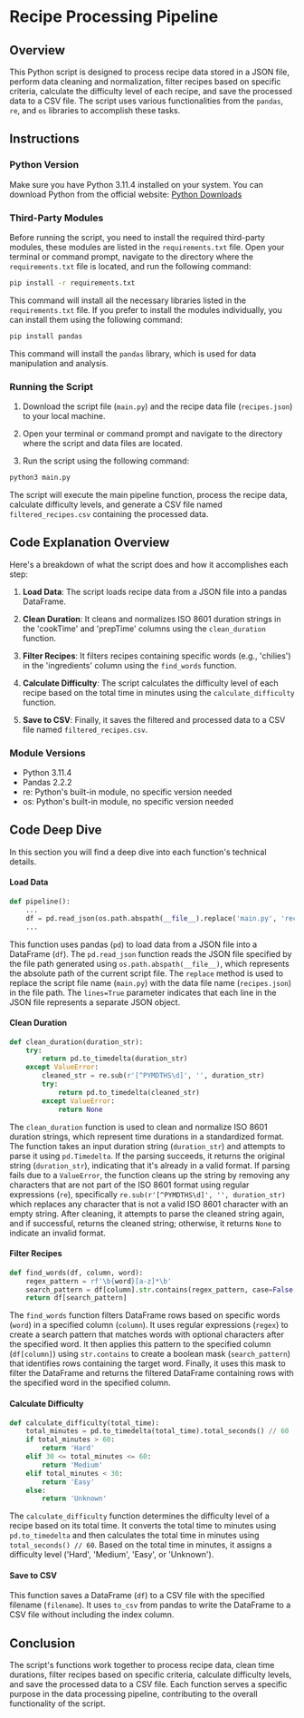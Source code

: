 # Recipe Processing Pipeline

## Overview

This Python script is designed to process recipe data stored in a JSON file, perform data cleaning and normalization, filter recipes based on specific criteria, calculate the difficulty level of each recipe, and save the processed data to a CSV file. The script uses various functionalities from the `pandas`, `re`, and `os` libraries to accomplish these tasks.

## Instructions

### Python Version

Make sure you have Python 3.11.4 installed on your system. You can download Python from the official website: [Python Downloads](https://www.python.org/downloads/)

### Third-Party Modules

Before running the script, you need to install the required third-party modules, these modules are listed in the `requirements.txt` file. Open your terminal or command prompt, navigate to the directory where the `requirements.txt` file is located, and run the following command:

```bash
pip install -r requirements.txt
```
This command will install all the necessary libraries listed in the `requirements.txt` file. If you prefer to install the modules individually, you can install them using the following command:

```bash
pip install pandas
```

This command will install the `pandas` library, which is used for data manipulation and analysis.

### Running the Script

1. Download the script file (`main.py`) and the recipe data file (`recipes.json`) to your local machine.

2. Open your terminal or command prompt and navigate to the directory where the script and data files are located.

3. Run the script using the following command:

```bash
python3 main.py
```

The script will execute the main pipeline function, process the recipe data, calculate difficulty levels, and generate a CSV file named `filtered_recipes.csv` containing the processed data.

## Code Explanation Overview

Here's a breakdown of what the script does and how it accomplishes each step:

1. **Load Data**: The script loads recipe data from a JSON file into a pandas DataFrame.

2. **Clean Duration**: It cleans and normalizes ISO 8601 duration strings in the 'cookTime' and 'prepTime' columns using the `clean_duration` function.

4. **Filter Recipes**: It filters recipes containing specific words (e.g., 'chilies') in the 'ingredients' column using the `find_words` function.

5. **Calculate Difficulty**: The script calculates the difficulty level of each recipe based on the total time in minutes using the `calculate_difficulty` function.

6. **Save to CSV**: Finally, it saves the filtered and processed data to a CSV file named `filtered_recipes.csv`.

### Module Versions

- Python 3.11.4 
- Pandas 2.2.2 
- re: Python's built-in module, no specific version needed
- os: Python's built-in module, no specific version needed

## Code Deep Dive
In this section you will find a deep dive into each function's technical details. 

#### Load Data

```python
def pipeline():
    ...
    df = pd.read_json(os.path.abspath(__file__).replace('main.py', 'recipes.json'), lines=True)
    ...
```

This function uses pandas (`pd`) to load data from a JSON file into a DataFrame (`df`). The `pd.read_json` function reads the JSON file specified by the file path generated using `os.path.abspath(__file__)`, which represents the absolute path of the current script file. The `replace` method is used to replace the script file name (`main.py`) with the data file name (`recipes.json`) in the file path. The `lines=True` parameter indicates that each line in the JSON file represents a separate JSON object.

#### Clean Duration

```python
def clean_duration(duration_str):
    try:
        return pd.to_timedelta(duration_str)  
    except ValueError:
        cleaned_str = re.sub(r'[^PYMDTHS\d]', '', duration_str)
        try:
            return pd.to_timedelta(cleaned_str)  
        except ValueError:
            return None  
```

The `clean_duration` function is used to clean and normalize ISO 8601 duration strings, which represent time durations in a standardized format. The function takes an input duration string (`duration_str`) and attempts to parse it using `pd.Timedelta`. If the parsing succeeds, it returns the original string (`duration_str`), indicating that it's already in a valid format. If parsing fails due to a `ValueError`, the function cleans up the string by removing any characters that are not part of the ISO 8601 format using regular expressions (`re`), specifically `re.sub(r'[^PYMDTHS\d]', '', duration_str)` which replaces any character that is not a valid ISO 8601 character with an empty string. After cleaning, it attempts to parse the cleaned string again, and if successful, returns the cleaned string; otherwise, it returns `None` to indicate an invalid format.


#### Filter Recipes

```python
def find_words(df, column, word):
    regex_pattern = rf'\b{word}[a-z]*\b'
    search_pattern = df[column].str.contains(regex_pattern, case=False, na=False, regex=True)
    return df[search_pattern]

```

The `find_words` function filters DataFrame rows based on specific words (`word`) in a specified column (`column`). It uses regular expressions (`regex`) to create a search pattern that matches words with optional characters after the specified word. It then applies this pattern to the specified column (`df[column]`) using `str.contains` to create a boolean mask (`search_pattern`) that identifies rows containing the target word. Finally, it uses this mask to filter the DataFrame and returns the filtered DataFrame containing rows with the specified word in the specified column.

#### Calculate Difficulty

```python
def calculate_difficulty(total_time):
    total_minutes = pd.to_timedelta(total_time).total_seconds() // 60 
    if total_minutes > 60:  
        return 'Hard'
    elif 30 <= total_minutes <= 60: 
        return 'Medium'
    elif total_minutes < 30:  
        return 'Easy'
    else:
        return 'Unknown' 
```

The `calculate_difficulty` function determines the difficulty level of a recipe based on its total time. It converts the total time to minutes using `pd.to_timedelta` and then calculates the total time in minutes using `total_seconds() // 60`. Based on the total time in minutes, it assigns a difficulty level ('Hard', 'Medium', 'Easy', or 'Unknown').

#### Save to CSV

This function saves a DataFrame (`df`) to a CSV file with the specified filename (`filename`). It uses `to_csv` from pandas to write the DataFrame to a CSV file without including the index column.

## Conclusion

The script's functions work together to process recipe data, clean time durations, filter recipes based on specific criteria, calculate difficulty levels, and save the processed data to a CSV file. Each function serves a specific purpose in the data processing pipeline, contributing to the overall functionality of the script.
